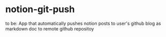 # notion-git-push
to be: App that automatically pushes notion posts to user's github blog as markdown doc to remote github repositoy
